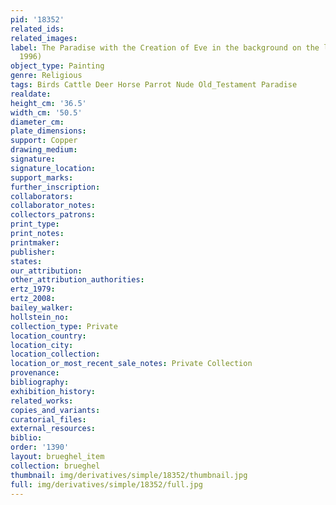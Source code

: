```yaml
---
pid: '18352'
related_ids: 
related_images: 
label: The Paradise with the Creation of Eve in the background on the left (Paris
  1996)
object_type: Painting
genre: Religious
tags: Birds Cattle Deer Horse Parrot Nude Old_Testament Paradise
realdate: 
height_cm: '36.5'
width_cm: '50.5'
diameter_cm: 
plate_dimensions: 
support: Copper
drawing_medium: 
signature: 
signature_location: 
support_marks: 
further_inscription: 
collaborators: 
collaborator_notes: 
collectors_patrons: 
print_type: 
print_notes: 
printmaker: 
publisher: 
states: 
our_attribution: 
other_attribution_authorities: 
ertz_1979: 
ertz_2008: 
bailey_walker: 
hollstein_no: 
collection_type: Private
location_country: 
location_city: 
location_collection: 
location_or_most_recent_sale_notes: Private Collection
provenance: 
bibliography: 
exhibition_history: 
related_works: 
copies_and_variants: 
curatorial_files: 
external_resources: 
biblio: 
order: '1390'
layout: brueghel_item
collection: brueghel
thumbnail: img/derivatives/simple/18352/thumbnail.jpg
full: img/derivatives/simple/18352/full.jpg
---
```


